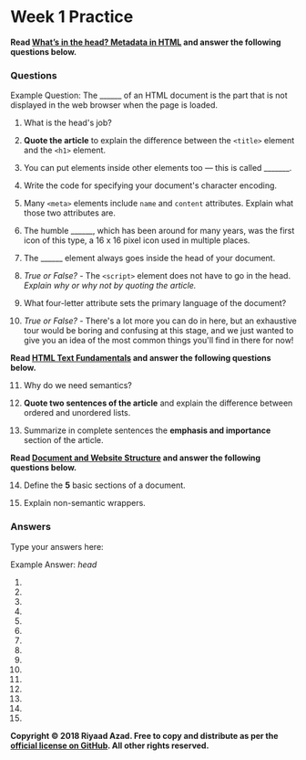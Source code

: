 # Week 1 Practice

**Read [What’s in the head? Metadata in HTML](https://developer.mozilla.org/en-US/docs/Learn/HTML/Introduction_to_HTML/The_head_metadata_in_HTML) and answer the following questions below.**

### Questions

Example Question: The ______ of an HTML document is the part that is not displayed in the web browser when the page is loaded. 

1. What is the head's job?

2. **Quote the article** to explain the difference between the `<title>` element and the `<h1>` element. 

3. You can put elements inside other elements too — this is called _______.

4. Write the code for specifying your document's character encoding.

5. Many `<meta>` elements include `name` and `content` attributes. Explain what those two attributes are.

6. The humble ______, which has been around for many years, was the first icon of this type, a 16 x 16 pixel icon used in multiple places.

7. The ______ element always goes inside the head of your document.

8. *True or False?* - The `<script>` element does not have to go in the head. *Explain why or why not by quoting the article.*

9. What four-letter attribute sets the primary language of the document?

10. *True or False?* - There's a lot more you can do in here, but an exhaustive tour would be boring and confusing at this stage, and we just wanted to give you an idea of the most common things you'll find in there for now!

**Read [HTML Text Fundamentals](https://developer.mozilla.org/en-US/docs/Learn/HTML/Introduction_to_HTML/HTML_text_fundamentals) and answer the following questions below.**

11. Why do we need semantics?

12. **Quote two sentences of the article** and explain the difference between ordered and unordered lists.

13. Summarize in complete sentences the **emphasis and importance** section of the article.

**Read [Document and Website Structure](https://developer.mozilla.org/en-US/docs/Learn/HTML/Introduction_to_HTML/Document_and_website_structure) and answer the following questions below.**

14. Define the **5** basic sections of a document.

15. Explain non-semantic wrappers.

### Answers
Type your answers here:

Example Answer: *head*

1. 

2. 

3. 

4. 

5. 

6. 

7. 

8. 

9. 

10. 

11. 

12. 

13. 

14. 

15. 

**Copyright &copy; 2018 Riyaad Azad. Free to copy and distribute as per the [official license on GitHub](https://github.com/ra-coding-club/coding-club/blob/master/LICENSE). All other rights reserved.** 
